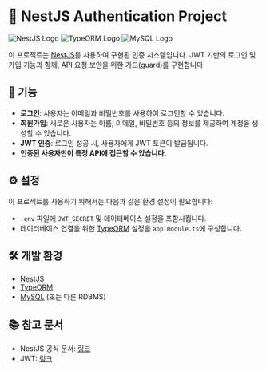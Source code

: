 # 🚀 NestJS Authentication Project

![NestJS Logo](https://nestjs.com/img/logo-small.svg) ![TypeORM Logo](https://typeorm.io/logo.png) ![MySQL Logo](https://www.mysql.com/common/logos/logo-mysql-170x115.png)

이 프로젝트는 [NestJS](https://nestjs.com/)를 사용하여 구현된 인증 시스템입니다. JWT 기반의 로그인 및 가입 기능과 함께, API 요청 보안을 위한 가드(guard)를 구현합니다.

## 🌟 기능 

- **로그인**: 사용자는 이메일과 비밀번호를 사용하여 로그인할 수 있습니다.
- **회원가입**: 새로운 사용자는 이름, 이메일, 비밀번호 등의 정보를 제공하여 계정을 생성할 수 있습니다.
- **JWT 인증**: 로그인 성공 시, 사용자에게 JWT 토큰이 발급됩니다.
- **인증된 사용자만이 특정 API에 접근할 수 있습니다.**

## ⚙️ 설정

이 프로젝트를 사용하기 위해서는 다음과 같은 환경 설정이 필요합니다: 
- `.env` 파일에 `JWT_SECRET` 및 데이터베이스 설정을 포함시킵니다.
- 데이터베이스 연결을 위한 [TypeORM](https://typeorm.io/#/) 설정을 `app.module.ts`에 구성합니다.

## 🛠️ 개발 환경

- [NestJS](https://nestjs.com/)
- [TypeORM](https://typeorm.io/#/)
- [MySQL](https://www.mysql.com/) (또는 다른 RDBMS)

## 📚 참고 문서 

- NestJS 공식 문서: [링크](https://nestjs.com/)
- JWT: [링크](https://jwt.io/)
